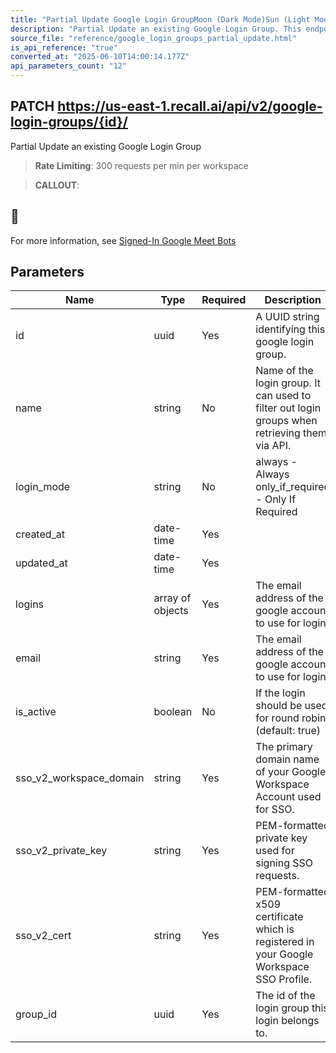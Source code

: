 ```yaml
---
title: "Partial Update Google Login GroupMoon (Dark Mode)Sun (Light Mode)"
description: "Partial Update an existing Google Login Group. This endpoint is rate limited to: 300 requests per min per workspace"
source_file: "reference/google_login_groups_partial_update.html"
is_api_reference: "true"
converted_at: "2025-06-10T14:00:14.177Z"
api_parameters_count: "12"
---
```

## PATCH https://us-east-1.recall.ai/api/v2/google-login-groups/{id}/

Partial Update an existing Google Login Group

> **Rate Limiting**: 300 requests per min per workspace

> **CALLOUT**:

## 📘

For more information, see [Signed-In Google Meet Bots](/docs/google-meet-login-getting-started)
## Parameters

| Name | Type | Required | Description |
| --- | --- | --- | --- |
| id | uuid | Yes | A UUID string identifying this google login group. |
| name | string | No | Name of the login group. It can used to filter out login groups when retrieving them via API. |
| login_mode | string | No | always - Always only_if_required - Only If Required |
| created_at | date-time | Yes |  |
| updated_at | date-time | Yes |  |
| logins | array of objects | Yes | The email address of the google account to use for login. |
| email | string | Yes | The email address of the google account to use for login. |
| is_active | boolean | No | If the login should be used for round robin. (default: true) |
| sso_v2_workspace_domain | string | Yes | The primary domain name of your Google Workspace Account used for SSO. |
| sso_v2_private_key | string | Yes | PEM-formatted private key used for signing SSO requests. |
| sso_v2_cert | string | Yes | PEM-formatted x509 certificate which is registered in your Google Workspace SSO Profile. |
| group_id | uuid | Yes | The id of the login group this login belongs to. |
